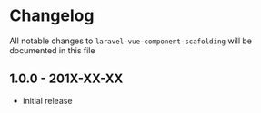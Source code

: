# Changelog

All notable changes to `laravel-vue-component-scafolding` will be documented in this file

## 1.0.0 - 201X-XX-XX

- initial release
